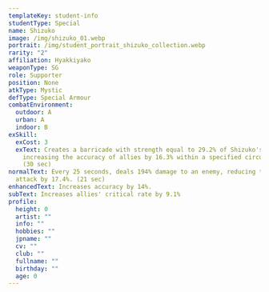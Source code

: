 ```yaml
---
templateKey: student-info
studentType: Special
name: Shizuko
image: /img/shizuko_01.webp
portrait: /img/student_portrait_shizuko_collection.webp
rarity: "2"
affiliation: Hyakkiyako
weaponType: SG
role: Supporter
position: None
atkType: Mystic
defType: Special Armour
combatEnvironment:
  outdoor: A
  urban: A
  indoor: B
exSkill:
  exCost: 3
  exText: Creates a barricade with strength equal to 29.2% of Shizuko's HP while
    increasing the accuracy of allies by 16.3% within a specified circular area.
    (30 sec)
normalText: Every 25 seconds, deals 194% damage to an enemy, reducing their
  attack by 17.4%. (21 sec)
enhancedText: Increases accuracy by 14%.
subText: Increases allies' critical rate by 9.1%
profile:
  height: 0
  artist: ""
  info: ""
  hobbies: ""
  jpname: ""
  cv: ""
  club: ""
  fullname: ""
  birthday: ""
  age: 0
---
```


